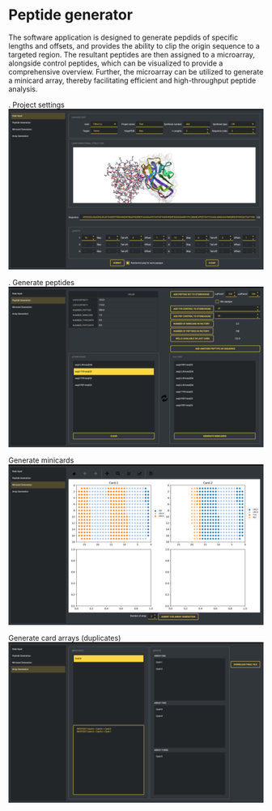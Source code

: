 # Peptide generator

The software application is designed to generate pepdids of specific lengths and offsets, and provides the ability to clip the origin sequence to a targeted region. The resultant peptides are then assigned to a microarray, alongside control peptides, which can be visualized to provide a comprehensive overview. Further, the microarray can be utilized to generate a minicard array, thereby facilitating efficient and high-throughput peptide analysis.

. Project settings
![Alt text](1.png)

. Generate peptides
![Alt text](2.png)

Generate minicards
![Alt text](3.png)

Generate card arrays (duplicates)
![Alt text](4.png)
